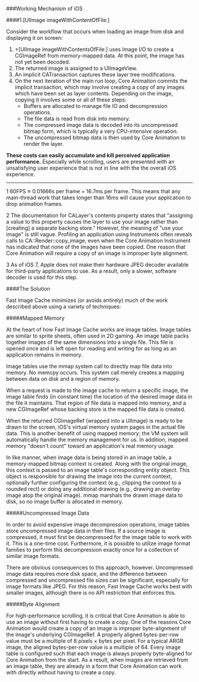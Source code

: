 ###Working Mechanism of iOS

####1.[UIImage imageWithContentOfFile:]

Consider the workflow that occurs when loading an image from disk and displaying it on screen:

1. +[UIImage imageWithContentsOfFile:] uses Image I/O to create a CGImageRef from memory-mapped data. At this point, the image has not yet been decoded.
2. The returned image is assigned to a UIImageView.
3. An implicit CATransaction captures these layer tree modifications.
4. On the next iteration of the main run loop, Core Animation commits the implicit transaction, which may involve creating a copy of any images which have been set as layer contents. Depending on the image, copying it involves some or all of these steps:
	- Buffers are allocated to manage file IO and decompression operations.
	- The file data is read from disk into memory.
	- The compressed image data is decoded into its uncompressed bitmap form, which is typically a very CPU-intensive operation.
	- The uncompressed bitmap data is then used by Core Animation to render the layer.

**These costs can easily accumulate and kill perceived application performance.** Especially while scrolling, users are presented with an unsatisfying user experience that is not in line with the the overall iOS experience.

------

1 60FPS ≈ 0.01666s per frame = 16.7ms per frame. This means that any main-thread work that takes longer than 16ms will cause your application to drop animation frames.

2 The documentation for CALayer's contents property states that "assigning a value to this property causes the layer to use your image rather than [creating] a separate backing store." However, the meaning of "use your image" is still vague. Profiling an application using Instruments often reveals calls to CA::Render::copy_image, even when the Core Animation Instrument has indicated that none of the images have been copied. One reason that Core Animation will require a copy of an image is improper byte alignment.

3 As of iOS 7, Apple does not make their hardware JPEG decoder available for third-party applications to use. As a result, only a slower, software decoder is used for this step.

####The Solution

Fast Image Cache minimizes (or avoids entirely) much of the work described above using a variety of techniques:

#####Mapped Memory

At the heart of how Fast Image Cache works are image tables. Image tables are similar to sprite sheets, often used in 2D gaming. An image table packs together images of the same dimensions into a single file. This file is opened once and is left open for reading and writing for as long as an application remains in memory.

Image tables use the mmap system call to directly map file data into memory. No memcpy occurs. This system call merely creates a mapping between data on disk and a region of memory.

When a request is made to the image cache to return a specific image, the image table finds (in constant time) the location of the desired image data in the file it maintains. That region of file data is mapped into memory, and a new CGImageRef whose backing store is the mapped file data is created.

When the returned CGImageRef (wrapped into a UIImage) is ready to be drawn to the screen, iOS's virtual memory system pages in the actual file data. This is another benefit of using mapped memory; the VM system will automatically handle the memory management for us. In addition, mapped memory "doesn't count" toward an application's real memory usage.

In like manner, when image data is being stored in an image table, a memory-mapped bitmap context is created. Along with the original image, this context is passed to an image table's corresponding entity object. This object is responsible for drawing the image into the current context, optionally further configuring the context (e.g., clipping the context to a rounded rect) or doing any additional drawing (e.g., drawing an overlay image atop the original image). mmap marshals the drawn image data to disk, so no image buffer is allocated in memory.

#####Uncompressed Image Data

In order to avoid expensive image decompression operations, image tables store uncompressed image data in their files. If a source image is compressed, it must first be decompressed for the image table to work with it. This is a one-time cost. Furthermore, it is possible to utilize image format families to perform this decompression exactly once for a collection of similar image formats.

There are obvious consequences to this approach, however. Uncompressed image data requires more disk space, and the difference between compressed and uncompressed file sizes can be significant, especially for image formats like JPEG. For this reason, Fast Image Cache works best with smaller images, although there is no API restriction that enforces this.

#####Byte Alignment

For high-performance scrolling, it is critical that Core Animation is able to use an image without first having to create a copy. One of the reasons Core Animation would create a copy of an image is improper byte-alignment of the image's underlying CGImageRef. A properly aligned bytes-per-row value must be a multiple of 8 pixels × bytes per pixel. For a typical ARGB image, the aligned bytes-per-row value is a multiple of 64. Every image table is configured such that each image is always properly byte-aligned for Core Animation from the start. As a result, when images are retrieved from an image table, they are already in a form that Core Animation can work with directly without having to create a copy.